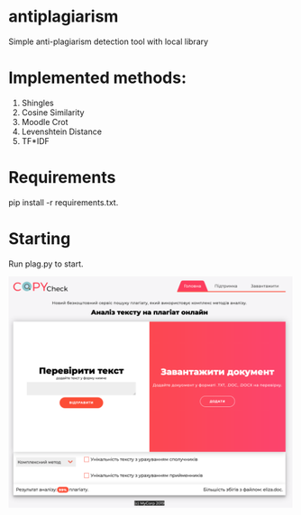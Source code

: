 # antiplagiarism
Simple anti-plagiarism detection tool with local library

# Implemented methods:
1. Shingles
2. Cosine Similarity
3. Moodle Crot
4. Levenshtein Distance
5. TF*IDF

# Requirements
pip install -r requirements.txt.

# Starting
Run plag.py to start.

![Tool MainPage Logo](/images/MainPage.png)
